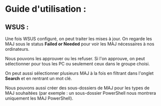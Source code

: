 # Guide d'utilisation : 

## WSUS : 

Une fois WSUS configuré, on peut traiter les mises à jour. On regarde les MAJ sous le status **Failed or Needed** pour voir les MAJ nécessaires à nos ordinateurs.   

Nous pouvons les approuver ou les refuser. Si l'on approuve, on peut sélectionner pour tous les PC ou seulement ceux dans le groupe choisi.   

On peut aussi sélectionner plusieurs MAJ à la fois en filtrant dans l'onglet **Search** et en rentrant un mot clé.   

Nous pouvons aussi créer des sous-dossiers de MAJ pour les types de MAJ souhaitées (par exemple : un sous-dossier PowerShell nous montrera uniquement les MAJ PowerShell).  
